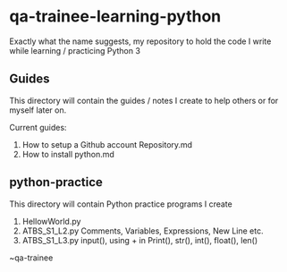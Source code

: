 # qa-trainee-learning-python

Exactly what the name suggests, my repository to hold the code I write while learning / practicing Python 3

## Guides
This directory will contain the guides / notes I create to help others or for myself later on.

Current guides:

1. How to setup a Github account Repository.md
2. How to install python.md

## python-practice
This directory will contain Python practice programs I create

1. HellowWorld.py
2. ATBS_S1_L2.py Comments, Variables, Expressions, New Line etc.
3. ATBS_S1_L3.py input(), using + in Print(), str(), int(), float(), len()

~qa-trainee
